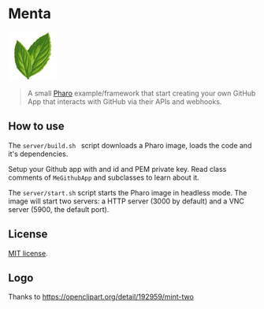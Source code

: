 # Menta
<img src="assets/mint.png" alt="logo" width="100"/>

> A small [Pharo](https://pharo.org/) example/framework that start creating your own GitHub App that interacts with GitHub via their APIs and webhooks.

## How to use

The `server/build.sh ` script downloads a Pharo image, loads the code and it's dependencies. 

Setup your Github app with and id and PEM private key. Read class comments of `MeGithubApp` and subclasses to learn about it.

The `server/start.sh` script starts the Pharo image in headless mode. The image will start two servers: a HTTP server (3000 by default) and a VNC server (5900, the default port).

## License

[MIT license](https://mit-license.org/).

## Logo

Thanks to https://openclipart.org/detail/192959/mint-two
